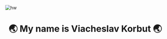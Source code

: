 
![hw](https://github.com/KorbutViacheslav/KorbutViacheslav/assets/115156156/1f40a2cc-329b-4e21-a1a1-3097e78334ba)

<h1 align="center"> 🌏 My name is Viacheslav Korbut 🌏</h1>



<!--
**KorbutViacheslav/KorbutViacheslav** is a ✨ _special_ ✨ repository because its `README.md` (this file) appears on your GitHub profile.

Here are some ideas to get you started:

- 🔭 I’m currently working on ...
- 🌱 I’m currently learning ...
- 👯 I’m looking to collaborate on ...
- 🤔 I’m looking for help with ...
- 💬 Ask me about ...
- 📫 How to reach me: ...
- 😄 Pronouns: ...
- ⚡ Fun fact: ...
-->
